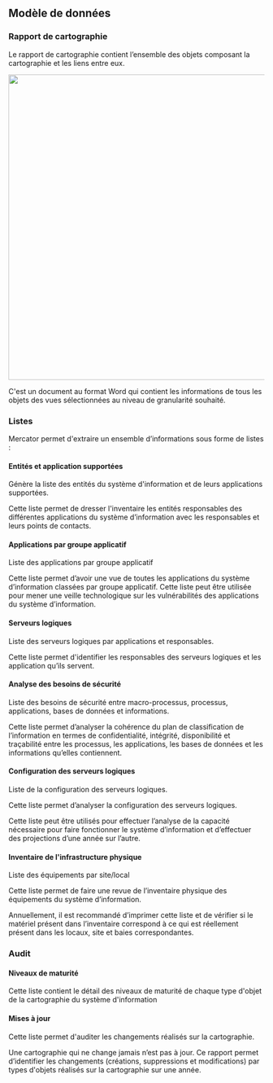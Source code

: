## Modèle de données

### Rapport de cartographie

Le rapport de cartographie contient l’ensemble des objets composant la cartographie et les liens entre eux. 

[<img src="/mercator/images/report.png" width="600">](/mercator/images/report.png)

C'est un document au format Word qui contient les informations de tous les objets des vues sélectionnées au niveau de granularité souhaité.

### Listes

Mercator permet d'extraire un ensemble d’informations sous forme de listes :

#### Entités et application supportées 

Génère la liste des entités du système d'information et de leurs applications supportées. 

Cette liste permet de dresser l'inventaire les entités responsables des différentes applications du système d’information avec les responsables et leurs points de contacts.

#### Applications par groupe applicatif 

Liste des applications par groupe applicatif 

Cette liste permet d’avoir une vue de toutes les applications du système d’information classées par groupe applicatif. Cette liste peut être utilisée pour mener une veille technologique sur les vulnérabilités des applications du système d’information.

#### Serveurs logiques

Liste des serveurs logiques par applications et responsables.

Cette liste permet d'identifier les responsables des serveurs logiques et les application qu’ils servent.

#### Analyse des besoins de sécurité 

Liste des besoins de sécurité entre macro-processus, processus, applications, bases de données et informations. 

Cette liste permet d’analyser la cohérence du plan de classification de l’information en termes de confidentialité, intégrité, disponibilité et traçabilité entre les processus, les applications, les bases de données et les informations qu’elles contiennent.

#### Configuration des serveurs logiques 

Liste de la configuration des serveurs logiques.

Cette liste permet d’analyser la configuration des serveurs logiques.

Cette liste peut être utilisés pour effectuer l’analyse de la capacité nécessaire pour faire fonctionner le système d’information et d’effectuer des projections d’une année sur l’autre.

#### Inventaire de l'infrastructure physique 

Liste des équipements par site/local 

Cette liste permet de faire une revue de l’inventaire physique des équipements du système d’information.

Annuellement, il est recommandé d’imprimer cette liste et de vérifier si le matériel présent dans l’inventaire correspond à ce qui est réellement présent dans les locaux, site et baies correspondantes.

### Audit

#### Niveaux de maturité

Cette liste contient le détail des niveaux de maturité de chaque type d'objet de la cartographie du système d'information


#### Mises à jour

Cette liste permet d'auditer les changements réalisés sur la cartographie.

Une cartographie qui ne change jamais n’est pas à jour. Ce rapport permet d’identifier les changements (créations, suppressions et modifications) par types d'objets réalisés sur la cartographie sur une année.

